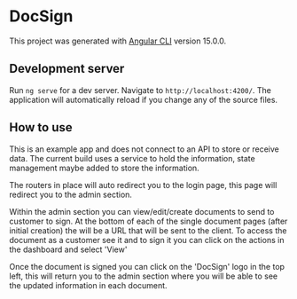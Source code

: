 # DocSign

This project was generated with [Angular CLI](https://github.com/angular/angular-cli) version 15.0.0.

## Development server

Run `ng serve` for a dev server. Navigate to `http://localhost:4200/`. The application will automatically reload if you change any of the source files.

## How to use

This is an example app and does not connect to an API to store or receive data.
The current build uses a service to hold the information, state management maybe added to store the information.

The routers in place will auto redirect you to the login page, this page will redirect you to the admin section.

Within the admin section you can view/edit/create documents to send to customer to sign.
At the bottom of each of the single document pages (after initial creation) the will be a URL that will be sent to the client.
To access the document as a customer see it and to sign it you can click on the actions in the dashboard and select 'View'

Once the document is signed you can click on the 'DocSign' logo in the top left, this will return you to the admin section where you will be able to see the updated information in each document.
